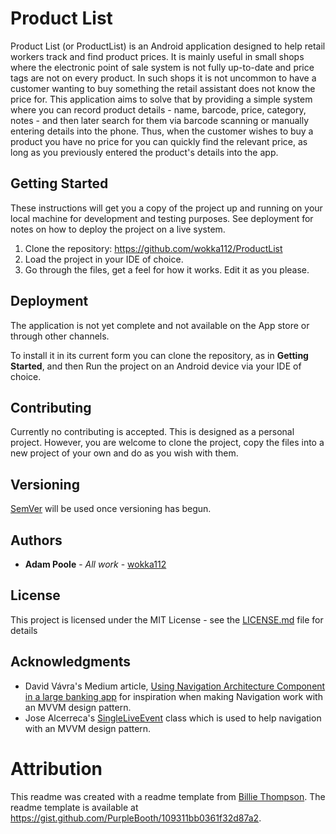 # Product List

Product List (or ProductList) is an Android application designed to help retail workers track and find product prices. It is mainly useful in small shops where the
electronic point of sale system is not fully up-to-date and price tags are not on every product. In such shops it is not uncommon to have a customer wanting to
buy something the retail assistant does not know the price for. This application aims to solve that by providing a simple system where you can record product
details - name, barcode, price, category, notes - and then later search for them via barcode scanning or manually entering details into the phone. Thus, when
the customer wishes to buy a product you have no price for you can quickly find the relevant price, as long as you previously entered the product's details into
the app.

## Getting Started

These instructions will get you a copy of the project up and running on your local machine for development and testing purposes. See deployment for notes on how to deploy the project on a live system.

1. Clone the repository: https://github.com/wokka112/ProductList
2. Load the project in your IDE of choice.
3. Go through the files, get a feel for how it works. Edit it as you please.

## Deployment

The application is not yet complete and not available on the App store or through other channels. 

To install it in its current form you can clone the repository, as in **Getting Started**, and then Run the project on an Android device via your IDE of choice.

## Contributing

Currently no contributing is accepted. This is designed as a personal project. However, you are welcome to clone the project, copy the files into a new project of your own and do as you wish with them.

## Versioning

[SemVer](http://semver.org/) will be used once versioning has begun. 

## Authors

* **Adam Poole** - *All work* - [wokka112](https://github.com/wokka112)

## License

This project is licensed under the MIT License - see the [LICENSE.md](LICENSE.md) file for details

## Acknowledgments

* David Vávra's Medium article, [Using Navigation Architecture Component in a large banking app](https://medium.com/google-developer-experts/using-navigation-architecture-component-in-a-large-banking-app-ac84936a42c2) for inspiration when making Navigation work with an MVVM design pattern.
* Jose Alcerreca's [SingleLiveEvent](https://github.com/android/architecture-samples/blob/dev-todo-mvvm-live/todoapp/app/src/main/java/com/example/android/architecture/blueprints/todoapp/SingleLiveEvent.java) class which is used to help navigation with an MVVM design pattern.


# Attribution

This readme was created with a readme template from [Billie Thompson](https://gist.github.com/PurpleBooth). The readme template is available at https://gist.github.com/PurpleBooth/109311bb0361f32d87a2.
